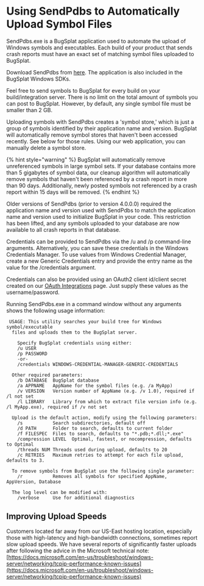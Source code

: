 # Using SendPdbs to Automatically Upload Symbol Files

SendPdbs.exe is a BugSplat application used to automate the upload of Windows symbols and executables.  Each build of your product that sends crash reports must have an exact set of matching symbol files uploaded to BugSplat.&#x20;

Download SendPdbs from [here](https://app.bugsplat.com/browse/download\_item.php?item=sendpdbs).  The application is also included in the BugSplat Windows SDKs.

Feel free to send symbols to BugSplat for every build on your build/integration server. There is no limit on the total amount of symbols you can post to BugSplat. However, by default, any single symbol file must be smaller than 2 GB.

Uploading symbols with SendPdbs creates a 'symbol store,' which is just a group of symbols identified by their application name and version.  BugSplat will automatically remove symbol stores that haven't been accessed recently.  See below for those rules.  Using our web application, you can manually delete a symbol store.

{% hint style="warning" %}
BugSplat will automatically remove unreferenced symbols in large symbol sets. If your database contains more than 5 gigabytes of symbol data, our cleanup algorithm will automatically remove symbols that haven't been referenced by a crash report in more than 90 days. Additionally, newly posted symbols not referenced by a crash report within 15 days will be removed.
{% endhint %}

Older versions of SendPdbs (prior to version 4.0.0.0) required the application name and version used with SendPdbs to match the application name and version used to initialize BugSplat in your code.   This restriction has been lifted, and any symbols uploaded to your database are now available to all crash reports in that database.

Credentials can be provided to SendPdbs via the /u and /p command-line arguments. Alternatively, you can save these credentials in the Windows Credentials Manager. To use values from Windows Credential Manager, create a new Generic Credentials entry and provide the entry name as the value for the /credentials argument.

Credentials can also be provided using an OAuth2 client id/client secret created on our [OAuth Integrations](https://app.bugsplat.com/v2/settings/database/integrations#oauth) page.  Just supply these values as the username/password.

Running SendPdbs.exe in a command window without any arguments shows the following usage information:&#x20;

```
 USAGE: This utility searches your build tree for Windows symbol/executable
  files and uploads them to the BugSplat server.

    Specify BugSplat credentials using either:
    /u USER
    /p PASSWORD
    -or-
    /credentials WINDOWS-CREDENTIAL-MANAGER-GENERIC-CREDENTIALS

  Other required parameters:
    /b DATABASE  BugSplat database
    /a APPNAME   AppName for the symbol files (e.g. /a MyApp)
    /v VERSION   Version number of AppName (e.g. /v 1.0), required if /l not set
    /l LIBRARY   Library from which to extract file version info (e.g. /l MyApp.exe), required if /v not set

  Upload is the default action, modify using the following parameters:
    /s           Search subdirectories, default off
    /d PATH      Folder to search, defaults to current folder
    /f FILESPEC  Files to search, defaults to "*.pdb;*.dll;*.exe"
    /compression LEVEL  Optimal, fastest, or nocompression, defaults to Optimal
    /threads NUM Threads used during upload, defaults to 20
    /c RETRIES   Maximum retries to attempt for each file upload, defaults to 3.

  To remove symbols from BugSplat use the following single parameter:
    /r           Removes all symbols for specified AppName, AppVersion, Database

  The log level can be modified with:
    /verbose     Use for additional diagnostics
```

## Improving Upload Speeds

Customers located far away from our US-East hosting location, especially those with high-latency and high-bandwidth connections, sometimes report slow upload speeds.  We have several reports of significantly faster uploads after following the advice in the Microsoft technical note: [https://docs.microsoft.com/en-us/troubleshoot/windows-server/networking/tcpip-performance-known-issues](https://docs.microsoft.com/en-us/troubleshoot/windows-server/networking/tcpip-performance-known-issues)

